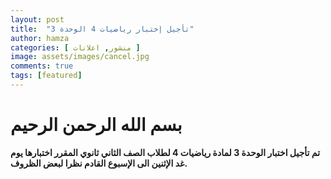 ```yaml
---
layout: post
title:  "تأجيل إختبار رياضيات 4 الوحدة 3"
author: hamza
categories: [ منشور, اعلانات ]
image: assets/images/cancel.jpg
comments: true
tags: [featured]
---
```


# بسم الله الرحمن الرحيم
**تم تأجيل اختبار الوحدة 3 لمادة رياضيات 4 لطلاب الصف الثاني ثانوي المقرر اختبارها يوم غد الإثنين الى الإسبوع القادم نظرا لبعض الظروف.**
